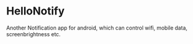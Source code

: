 HelloNotify
===========

Another Notification app for android, which can control wifi, mobile data, screenbrightness etc.
